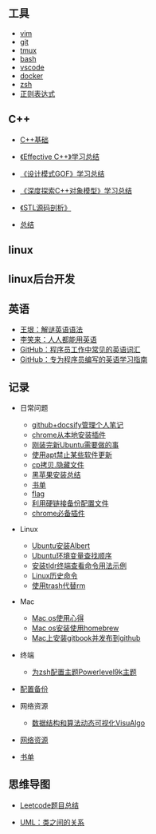 ## 工具

- [vim](awesome-tools/vim)
- [git](awesome-tools/git)
- [tmux](awesome-tools/tmux)
- [bash](awesome-tools/bash)
- [vscode](awesome-tools/vscode)
- [docker](awesome-tools/docker)
- [zsh](awesome-tools/zsh)
- [正则表达式](awesome-tools/regular_expression)

## C++

- [C++基础](learning-cpp/cplus_base)

- [《Effective C++》学习总结](learning-cpp/effective_cplus/)

- [《设计模式GOF》学习总结](learning-cpp/design_pattern/)

- [《深度探索C++对象模型》学习总结](learning-cpp/inside_cplus_mode/)

- [《STL源码剖析》](learning-cpp/stl/)

- [总结](learning-cpp/cplus_summary/)

## linux

## linux后台开发

## 英语

- [王垠：解谜英语语法](https://www.yinwang.org/blog-cn/2018/11/23/grammar)
- [李笑来：人人都能用英语](https://github.com/xiaolai/everyone-can-use-english)
- [GitHub：程序员工作中常见的英语词汇](https://github.com/Wei-Xia/most-frequent-technology-english-words)
- [GitHub：专为程序员编写的英语学习指南](https://github.com/yujiangshui/A-Programmers-Guide-to-English)

## 记录

- 日常问题
  - [github+docsify管理个人笔记](logs/github_docsify_manage_blog_log.md)
  - [chrome从本地安装插件](logs/chrome_install_local_extensions.md)
  - [刚装完新Ubuntu需要做的事](logs/new_ubuntu_need_do.md)
  - [使用apt禁止某些软件更新](logs/apt_disable_upgrade_some_software.md)
  - [cp拷贝.隐藏文件](logs/cp_copy_hide_file.md)
  - [黑苹果安装总结](logs/hackintosh_log.md)
  - [书单](logs/book_list.md)
  - [flag](logs/flag.md)
  - [利用硬链接备份配置文件](logs/use_hardlink_backup_configfile.md)
  - [chrome必备插件](logs/chrome_extensions.md)

- Linux
  - [Ubuntu安装Albert](logs/ubuntu18_install_Albert.md)
  - [Ubuntu环境变量查找顺序](logs/ubuntu_lookups_environment_variable.md)
  - [安装tldr终端查看命令用法示例](logs/linux_tldr.md)
  - [Linux历史命令](logs/linux_history_cmd.md)
  - [使用trash代替rm](logs/trash_replace_rm.md)

- Mac
  - [Mac os使用心得](logs/mac_tips.md)
  - [Mac os安装使用homebrew](logs/mac_homebrew.md)
  - [Mac上安装gitbook并发布到github](logs/Mac_install_gitbook_and_publish_github.md)

- 终端
  - [为zsh配置主题Powerlevel9k主题](logs/terminal_zsh_powerlevel9k.md)

- [配置备份](https://github.com/lhgaaa/awesome_me)

- 网络资源

  - [数据结构和算法动态可视化VisuAlgo](https://visualgo.net/zh)

- [网络资源](logs/net.md)

- [书单](logs/book_list.md)

## 思维导图


- [Leetcode题目总结](http://naotu.baidu.com/file/d856118e7d4a6e96b8ed393663c891bb?token=b398a9ca9f04d545)

- [UML：类之间的关系](https://naotu.baidu.com/file/d9facac2dccb87688c3279d464e9a8d3)

